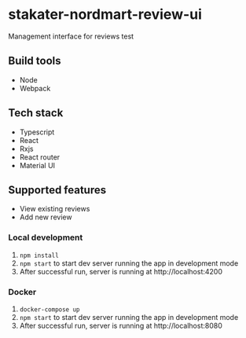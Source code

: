 # stakater-nordmart-review-ui
Management interface for reviews
test
  
## Build tools

- Node
- Webpack

## Tech stack

- Typescript
- React
- Rxjs
- React router
- Material UI

## Supported features

- View existing reviews
- Add new review

### Local development

1. `npm install`
2. `npm start` to start dev server running the app in development mode
2. After successful run, server is running at http://localhost:4200

### Docker

1. `docker-compose up`
2. `npm start` to start dev server running the app in development mode
3. After successful run, server is running at http://localhost:8080
